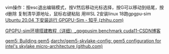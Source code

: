 
vim操作：按esc退出编辑模式，按V然后移动光标选择，按G可以移动到结尾，按d删除 
复制清华源地址，鼠标右键粘贴
用WSL 2安装linux
18跑gpgpu-sim
[Ubuntu 20.04 下安装运行 GPGPU-Sim - 知乎 (zhihu.com)](https://zhuanlan.zhihu.com/p/369673760)

[GPGPU-sim环境搭建教程（详细）_gpgpusim benchmark cuda11-CSDN博客](https://blog.csdn.net/NKU_Yang/article/details/114662776)

[gem5: Building gem5](https://www.gem5.org/documentation/learning_gem5/part1/building/)
[darchr/gem5-skylake-config: gem5 configuration for intel's skylake micro-architecture (github.com)](https://github.com/darchr/gem5-skylake-config)


